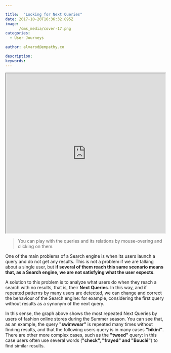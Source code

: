 ```yaml
---

title:  "Looking for Next Queries"
date: 2017-10-20T16:36:32.895Z
image:
      /cms_media/cover-17.png
categories:
  - User Journeys

author: alvarod@empathy.co

description:
keywords:
---
```

<div class="col-sm-12" align="center">
	<iframe src="https://www.imagineyourdata.com/datavis/iyd-nextqueries/" width="100%" height="505" framebimg-order="1" webkitallowfullscreen mozallowfullscreen allowfullscreen></iframe>
</div>

> You can play with the queries and its relations by mouse-overing and clicking on them.

One of the main problems of a Search engine is when its users launch a query and do not get any results. This is not a problem if we are talking about a single user, but **if several of them reach this same scenario means that, as a __Search engine__, we are not satisfying what the user expects**.

A solution to this problem is to analyze what users do when they reach a search with no results, that is, their **Next Queries**. In this way, and if repeated patterns by many users are detected, we can change and correct the behaviour of the Search engine: for example, considering the first query without results as a synonym of the next query.

In this sense, the graph above shows the most repeated Next Queries by users of fashion online stores during the Summer season. You can see that, as an example, the query **"swimwear"** is repeated many times without finding results, and that the following users query is in many cases **"bikini"**. There are other more complex cases, such as the **"tweed"** query: in this case users often use several words (**"check", "frayed" and "Bouclé"**) to find similar results.
